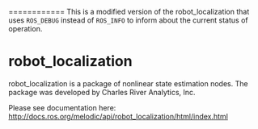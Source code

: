 ============
This is a modified version of the robot_localization that uses `ROS_DEBUG` instead of `ROS_INFO` to inform about the current status of operation.


robot_localization
==================

robot_localization is a package of nonlinear state estimation nodes. The package was developed by Charles River Analytics, Inc.

Please see documentation here: http://docs.ros.org/melodic/api/robot_localization/html/index.html
